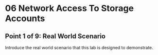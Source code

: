 # 06 Network Access To Storage Accounts

## Point 1 of 9: Real World Scenario

Introduce the real world scenario that this lab is designed to demonstrate.
